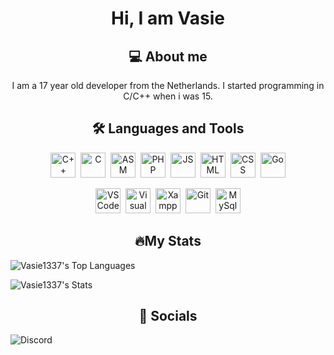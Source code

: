 <h1 align="center">Hi, I am Vasie</h1>

<h2 align="center">💻 About me</h2>
<p align="center">I am a 17 year old developer from the Netherlands. I started programming in C/C++ when i was 15.</p>

<h2 align="center">🛠️ Languages and Tools</h2>
<p align="center">
  <img src="https://cdn.worldvectorlogo.com/logos/c-1.svg" alt="C++" width="40" height="40"/>&nbsp;
  <img src="https://cdn.worldvectorlogo.com/logos/c.svg" alt="C" width="40" height="40"/>&nbsp;
  <img src="https://img.icons8.com/?size=100&id=gVK745a4Vaur&format=png&color=000000" alt="ASM" width="40" height="40"/>&nbsp;
  <img src="https://www.svgrepo.com/show/452088/php.svg" alt="PHP" width="40" height="40"/>&nbsp;
  <img src="https://cdn.worldvectorlogo.com/logos/javascript-1.svg" alt="JS" width="40" height="40"/>&nbsp;
  <img src="https://cdn.worldvectorlogo.com/logos/html-1.svg" alt="HTML" width="40" height="40"/>&nbsp;
  <img src="https://cdn.worldvectorlogo.com/logos/css-3.svg" alt="CSS" width="40" height="40"/>&nbsp;
  <img src="https://cdn.worldvectorlogo.com/logos/golang-1.svg" alt="Go" width="40" height="40"/>
</p>

<p align="center">
  <img src="https://cdn.worldvectorlogo.com/logos/visual-studio-code-1.svg" alt="VS Code" width="40" height="40"/>&nbsp;
  <img src="https://cdn.worldvectorlogo.com/logos/visual-studio-2013.svg" alt="Visual Studio" width="40" height="40"/>&nbsp;
  <img src="https://cdn.worldvectorlogo.com/logos/xampp.svg" alt="Xampp" width="40" height="40"/>&nbsp;
  <img src="https://cdn.worldvectorlogo.com/logos/git-icon.svg" alt="Git" width="40" height="40"/>&nbsp;
  <img src="https://cdn.worldvectorlogo.com/logos/mysql-logo-pure.svg" alt="MySql" width="40" height="40"/>
</p>

<h2 align="center">🔥My Stats</h2>

![Vasie1337's Top Languages](https://github-readme-stats.vercel.app/api/top-langs/?username=Vasie1337&theme=dracula&show_icons=true&hide_border=true&layout=compact)


![Vasie1337's Stats](https://github-readme-stats.vercel.app/api?username=Vasie1337&theme=dracula&show_icons=true&hide_border=true&count_private=true)

<h2 align="center"> 🔗 Socials</h2>

![Discord](https://discord.c99.nl/widget/theme-4/1086621095228096583.png)


